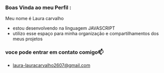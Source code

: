 ### Boas Vinda ao meu Perfil  :


Meu nome é Laura carvalho 
- estou desenvolvendo na linguagem JAVASCRIPT
- utilizo esse espaço para minha organização e compartilhamentos dos meus projetos


### voce pode entrar em contato comigo📫
- laura-lauracarvalho2607@gmail.com 
